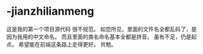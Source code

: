 # -jianzhilianmeng
这是我的第一个项目源代码 很不规范。
如您所见，里面的文件名全都乱码了，是因为我用的中文命名。
而且里面的类名命名基本全都是拼音。
虽有不足，仍是起点。
希望能在前端这条路上走得更好。
共勉。
